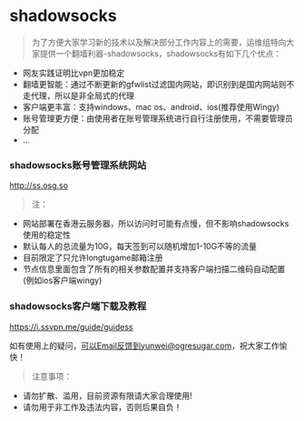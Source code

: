 # shadowsocks

>为了方便大家学习新的技术以及解决部分工作内容上的需要，运维组特向大家提供一个翻墙利器-shadowsocks，shadowsocks有如下几个优点：

*  网友实践证明比vpn更加稳定
*  翻墙更智能：通过不断更新的gfwlist过滤国内网站，即识别到是国内网站则不走代理，所以是非全局式的代理
*  客户端更丰富：支持windows、mac os、android、ios(推荐使用Wingy)
*  账号管理更方便：由使用者在账号管理系统进行自行注册使用，不需要管理员分配
*  ...

### shadowsocks账号管理系统网站
http://ss.osg.so
>注：
* 网站部署在香港云服务器，所以访问时可能有点慢，但不影响shadowsocks使用的稳定性
* 默认每人的总流量为10G，每天签到可以随机增加1-10G不等的流量
* 目前限定了只允许longtugame邮箱注册
* 节点信息里面包含了所有的相关参数配置并支持客户端扫描二维码自动配置(例如ios客户端wingy)

### shadowsocks客户端下载及教程
https://i.ssvpn.me/guide/guidess

如有使用上的疑问，可以Email反馈到yunwei@ogresugar.com，祝大家工作愉快！
>注意事项：
* 请勿扩散、滥用，目前资源有限请大家合理使用!
* 请勿用于非工作及违法内容，否则后果自负！
